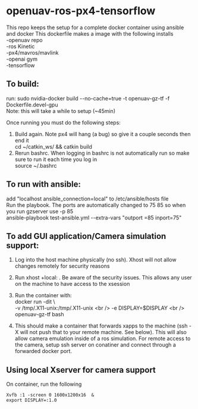 # openuav-ros-px4-tensorflow
This repo keeps the setup for a complete docker container using ansible and docker
This dockerfile makes a image with the following installs <br />
-openuav repo <br />
-ros Kinetic <br />
-px4/mavros/mavlink <br />
-openai gym <br />
-tensorflow <br />

## To build:
run: sudo nvidia-docker build --no-cache=true -t openuav-gz-tf -f Dockerfile.devel-gpu <br />
Note: this will take a while to setup (~45min)

Once running you must do the following steps:
1. Build again. Note px4 will hang (a bug) so give it a couple seconds then end it <br />
  cd ~/catkin_ws/ && catkin build
2. Rerun bashrc. When logging in bashrc is not automatically run so make sure to run it each time you log in<br />
  source ~/.bashrc
  
## To run with ansible:<br />
  add "localhost ansible_connection=local" to /etc/ansible/hosts file<br />
  Run the playbook. The ports are automatically changed to 75 85 so when you run gzserver use -p 85<br />
  ansible-playbook test-ansible.yml --extra-vars "outport =85 inport=75"

## To add GUI application/Camera simulation support:
  1. Log into the host machine physically (no ssh). Xhost will not allow changes remotely for security reasons <br />
  2. Run xhost +local: . Be aware of the security issues. This allows any user on the machine to have access to the xsession <br />
  3. Run the container with: <br />
  docker run -dit \ <br />
    -v /tmp/.X11-unix:/tmp/.X11-unix \<br />
    -e DISPLAY=$DISPLAY \<br />
    openuav-gz-tf bash<br />
    
  4. This should make a container that forwards xapps to the machine (ssh -X will not push that to your remote machine. See below). This will also allow camera emulation inside of a ros simulation. For remote access to the camera, setup ssh server on conatiner and connect through a forwarded docker port.
## Using local Xserver for camera support 
On container, run the following

    Xvfb :1 -screen 0 1600x1200x16  &
    export DISPLAY=:1.0
